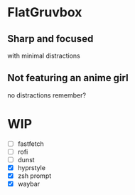 # FlatGruvbox

## Sharp and focused
with minimal distractions

## Not featuring an anime girl
no distractions remember?

# WIP

* [ ] fastfetch
* [ ] rofi
* [ ] dunst
* [x] hyprstyle
* [x] zsh prompt
* [x] waybar
